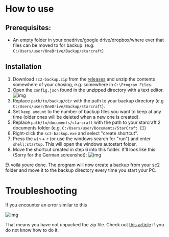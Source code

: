# How to use

## Prerequisites:
- An empty folder in your onedrive/google drive/dropbox/where ever that files can be moved to for backup. (e.g. `C:/Users/user/OneDrive/Backup/starcraft`)

## Installation
1. Download `sc2-backup.zip` from the [releases](https://github.com/CrenshawCoding/sc2-backup/releases) and unzip the contents somewhere of your chosing, e.g. somewhere in `C:\Program Files`.
2. Open the `config.json` found in the unzipped directory with a text editor.
![img](https://i.imgur.com/WjcByOK.png)
3. Replace `path/to/backup/dir` with the path to your backup directory (e.g `C:/Users/user/OneDrive/Backup/starcraft`).
4. Set `keep amount` to the number of backup files you want to keep at any time (older ones will be deleted when a new one is created).
5. Replace `path/to/documents/starcraft` with the path to your starcraft 2 documents folder (e.g. `C:/Users/user/Documents/StarCraft II`)
6. Right-click the `sc2-backup.exe` and select "create shortcut".
7. Press the `win` + `r` (or use the windows search for "run") and enter `shell:startup`. This will open the windows autostart folder.
8. Move the shortcut created in step 6 into this folder. It'll look like this (Sorry for the German screenshot):
![img](https://i.imgur.com/kNiFPRl.png)

Et voilà youre done. The program will now create a backup from your sc2 folder and move it to the backup directory every time you start your PC.

# Troubleshooting

If you encounter an error similar to this

![img](https://i.imgur.com/ahxWlSh.png)

That means you have not unpacked the zip file. Check out [this article](https://support.microsoft.com/en-us/windows/zip-and-unzip-files-8d28fa72-f2f9-712f-67df-f80cf89fd4e5) if you do not know how to do it.
